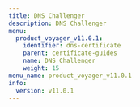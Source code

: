 ```yaml
---
title: DNS Challenger
description: DNS Challenger
menu:
  product_voyager_v11.0.1:
    identifier: dns-certificate
    parent: certificate-guides
    name: DNS Challenger
    weight: 15
menu_name: product_voyager_v11.0.1
info:
  version: v11.0.1
---
```


